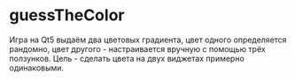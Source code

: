 # guessTheColor
Игра на Qt5 выдаём два цветовых градиента, цвет одного определяется рандомно, цвет другого - настраивается вручную с помощью трёх ползунков. Цель - сделать цвета на двух виджетах примерно одинаковыми.

